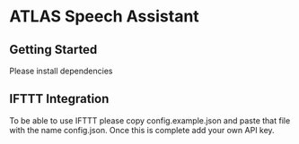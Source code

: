# ATLAS Speech Assistant

## Getting Started
Please install dependencies

## IFTTT Integration
To be able to use IFTTT please copy config.example.json and paste that file with the name config.json. Once this is complete add your own API key.